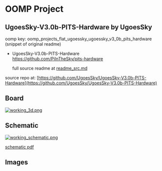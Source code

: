 # OOMP Project  
## UgoesSky-V3.0b-PITS-Hardware  by UgoesSky  
  
oomp key: oomp_projects_flat_ugoessky_ugoessky_v3_0b_pits_hardware  
(snippet of original readme)  
  
- UgoesSky-V3.0b-PITS-Hardware  
https://github.com/PiInTheSky/pits-hardware  
  
  full source readme at [readme_src.md](readme_src.md)  
  
source repo at: [https://github.com/UgoesSky/UgoesSky-V3.0b-PITS-Hardware](https://github.com/UgoesSky/UgoesSky-V3.0b-PITS-Hardware)  
## Board  
  
[![working_3d.png](working_3d_600.png)](working_3d.png)  
## Schematic  
  
[![working_schematic.png](working_schematic_600.png)](working_schematic.png)  
  
[schematic pdf](working_schematic.pdf)  
## Images  
